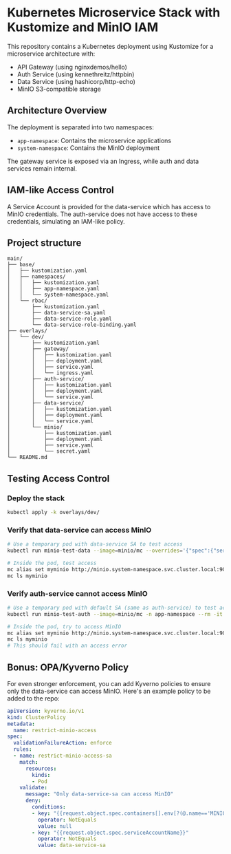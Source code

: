 # Kubernetes Microservice Stack with Kustomize and MinIO IAM

This repository contains a Kubernetes deployment using Kustomize for a microservice architecture with:
- API Gateway (using nginxdemos/hello)
- Auth Service (using kennethreitz/httpbin)
- Data Service (using hashicorp/http-echo)
- MinIO S3-compatible storage

## Architecture Overview

The deployment is separated into two namespaces:
- `app-namespace`: Contains the microservice applications
- `system-namespace`: Contains the MinIO deployment

The gateway service is exposed via an Ingress, while auth and data services remain internal.

## IAM-like Access Control

A Service Account is provided for the data-service which has access to MinIO credentials. 
The auth-service does not have access to these credentials, simulating an IAM-like policy.

## Project structure

```test
main/
├── base/
│   ├── kustomization.yaml
│   ├── namespaces/
│   │   ├── kustomization.yaml
│   │   ├── app-namespace.yaml
│   │   └── system-namespace.yaml
│   └── rbac/
│       ├── kustomization.yaml
│       ├── data-service-sa.yaml
│       ├── data-service-role.yaml
│       └── data-service-role-binding.yaml
├── overlays/
│   └── dev/
│       ├── kustomization.yaml
│       ├── gateway/
│       │   ├── kustomization.yaml
│       │   ├── deployment.yaml 
│       │   ├── service.yaml
│       │   └── ingress.yaml
│       ├── auth-service/
│       │   ├── kustomization.yaml
│       │   ├── deployment.yaml
│       │   └── service.yaml
│       ├── data-service/
│       │   ├── kustomization.yaml
│       │   ├── deployment.yaml
│       │   └── service.yaml
│       └── minio/
│           ├── kustomization.yaml
│           ├── deployment.yaml
│           ├── service.yaml
│           └── secret.yaml
└── README.md
```


## Testing Access Control

### Deploy the stack
```bash
kubectl apply -k overlays/dev/
```

### Verify that data-service can access MinIO
```bash
# Use a temporary pod with data-service SA to test access
kubectl run minio-test-data --image=minio/mc --overrides='{"spec":{"serviceAccountName":"data-service-sa"}}' -n app-namespace --rm -it -- bash

# Inside the pod, test access
mc alias set myminio http://minio.system-namespace.svc.cluster.local:9000 minioaccess miniosecret
mc ls myminio
```

### Verify auth-service cannot access MinIO
```bash
# Use a temporary pod with default SA (same as auth-service) to test access
kubectl run minio-test-auth --image=minio/mc -n app-namespace --rm -it -- bash

# Inside the pod, try to access MinIO
mc alias set myminio http://minio.system-namespace.svc.cluster.local:9000 minioaccess miniosecret
mc ls myminio
# This should fail with an access error
```

## Bonus: OPA/Kyverno Policy

For even stronger enforcement, you can add Kyverno policies to ensure only the data-service can access MinIO. Here's an example policy to be added to the repo:

```yaml
apiVersion: kyverno.io/v1
kind: ClusterPolicy
metadata:
  name: restrict-minio-access
spec:
  validationFailureAction: enforce
  rules:
  - name: restrict-minio-access-sa
    match:
      resources:
        kinds:
        - Pod
    validate:
      message: "Only data-service-sa can access MinIO"
      deny:
        conditions:
        - key: "{{request.object.spec.containers[].env[?(@.name=='MINIO_ACCESS_KEY')]}}"
          operator: NotEquals
          value: null
        - key: "{{request.object.spec.serviceAccountName}}"
          operator: NotEquals
          value: data-service-sa
```
